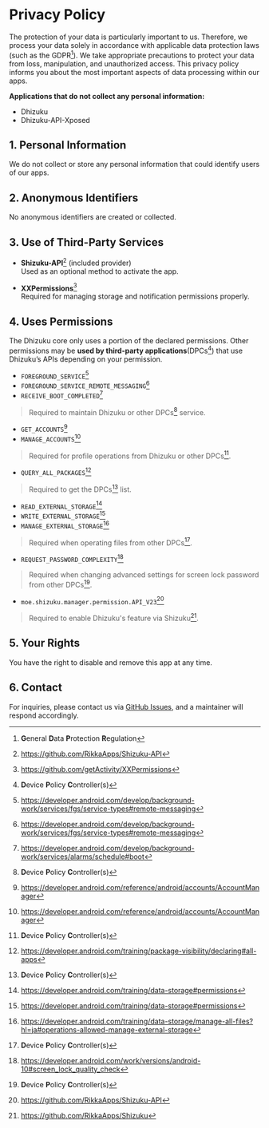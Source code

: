 # Privacy Policy

The protection of your data is particularly important to us. Therefore, we process your data solely in accordance with applicable data protection laws (such as the GDPR[^1]).
We take appropriate precautions to protect your data from loss, manipulation, and unauthorized access.
This privacy policy informs you about the most important aspects of data processing within our apps.

**Applications that do not collect any personal information:**

- Dhizuku
- Dhizuku-API-Xposed

[^1]: **G**eneral **D**ata **P**rotection **R**egulation

## 1. Personal Information

We do not collect or store any personal information that could identify users of our apps.

## 2. Anonymous Identifiers

No anonymous identifiers are created or collected.

## 3. Use of Third-Party Services

- **Shizuku-API**[^2] (included provider)  
Used as an optional method to activate the app.

- **XXPermissions**[^3]  
Required for managing storage and notification permissions properly.

[^2]: <https://github.com/RikkaApps/Shizuku-API>
[^3]: <https://github.com/getActivity/XXPermissions>

## 4. Uses Permissions

The Dhizuku core only uses a portion of the declared permissions.
Other permissions may be **used by third-party applications**(DPCs[^4]) that use Dhizuku’s APIs depending on your permission.


- `FOREGROUND_SERVICE`[^5]
- `FOREGROUND_SERVICE_REMOTE_MESSAGING`[^5]
- `RECEIVE_BOOT_COMPLETED`[^6]

> Required to maintain Dhizuku or other DPCs[^4] service.

- `GET_ACCOUNTS`[^7]
- `MANAGE_ACCOUNTS`[^7]

> Required for profile operations from Dhizuku or other DPCs[^4].

- `QUERY_ALL_PACKAGES`[^8]

> Required to get the DPCs[^4] list.

- `READ_EXTERNAL_STORAGE`[^9]
- `WRITE_EXTERNAL_STORAGE`[^9]
- `MANAGE_EXTERNAL_STORAGE`[^10]

> Required when operating files from other DPCs[^4].

- `REQUEST_PASSWORD_COMPLEXITY`[^11]

> Required when changing advanced settings for screen lock password from other DPCs[^4].

- `moe.shizuku.manager.permission.API_V23`[^2]

> Required to enable Dhizuku's feature via Shizuku[^12].

[^4]: **D**evice **P**olicy **C**ontroller(s)
[^12]: <https://github.com/RikkaApps/Shizuku>

[^5]: <https://developer.android.com/develop/background-work/services/fgs/service-types#remote-messaging>
[^6]: <https://developer.android.com/develop/background-work/services/alarms/schedule#boot>
[^7]: <https://developer.android.com/reference/android/accounts/AccountManager>
[^8]: <https://developer.android.com/training/package-visibility/declaring#all-apps>
[^9]: <https://developer.android.com/training/data-storage#permissions>
[^10]: <https://developer.android.com/training/data-storage/manage-all-files?hl=ja#operations-allowed-manage-external-storage>
[^11]: <https://developer.android.com/work/versions/android-10#screen_lock_quality_check>

## 5. Your Rights

You have the right to disable and remove this app at any time.

## 6. Contact

For inquiries, please contact us via [GitHub Issues](https://github.com/iamr0s/Dhizuku/issues), and a maintainer will respond accordingly.

